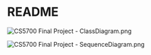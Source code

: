 # README #

![CS5700 Final Project - ClassDiagram.png](https://bitbucket.org/repo/6nG5r9/images/3271912486-CS5700%20Final%20Project%20-%20ClassDiagram.png)

![CS5700 Final Project - SequenceDiagram.png](https://bitbucket.org/repo/6nG5r9/images/3012139091-CS5700%20Final%20Project%20-%20SequenceDiagram.png)